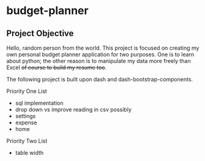 # budget-planner

## Project Objective

Hello, random person from the world. This project is focused on creating my own personal budget planner application for two purposes. One is to learn about python; the other reason is to manipulate my data more freely than Excel ~~of course to build my resume too~~. 

The following project is built upon dash and dash-bootstrap-components. 

Priority One List
- sql implementation
- drop down vs improve reading in csv possibly
- settings
- expense 
- home

Priority Two List
- table width
